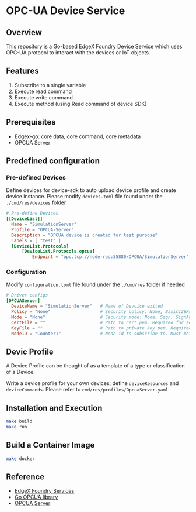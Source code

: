 # OPC-UA Device Service

## Overview

This repository is a Go-based EdgeX Foundry Device Service which uses OPC-UA protocol to interact with the devices or IoT objects.

## Features

1. Subscribe to a single variable
2. Execute read command
3. Execute write command
4. Execute method (using Read command of device SDK)

## Prerequisites

- Edgex-go: core data, core command, core metadata
- OPCUA Server

## Predefined configuration

### Pre-defined Devices

Define devices for device-sdk to auto upload device profile and create device instance. Please modify `devices.toml` file found under the `./cmd/res/devices` folder

```toml
# Pre-define Devices
[[DeviceList]]
  Name = "SimulationServer"
  Profile = "OPCUA-Server"
  Description = "OPCUA device is created for test purpose"
  Labels = [ "test" ]
  [DeviceList.Protocols]
      [DeviceList.Protocols.opcua]
          Endpoint = "opc.tcp://node-red:55880/OPCUA/SimulationServer"
```

### Configuration

Modify `configuration.toml` file found under the `./cmd/res` folder if needed

```toml
# Driver configs
[OPCUAServer]
  DeviceName = "SimulationServer"   # Name of Devcice exited
  Policy = "None"                   # Security policy: None, Basic128Rsa15, Basic256, Basic256Sha256. Default: auto
  Mode = "None"                     # Security mode: None, Sign, SignAndEncrypt. Default: auto
  CertFile = ""                     # Path to cert.pem. Required for security mode/policy != None
  KeyFile = ""                      # Path to private key.pem. Required for security mode/policy != None
  NodeID = "Counter1"               # Node id to subscribe to. Must match deviceResource name.
```

## Devic Profile

A Device Profile can be thought of as a template of a type or classification of a Device.

Write a device profile for your own devices; define `deviceResources` and `deviceCommands`. Please refer to `cmd/res/profiles/OpcuaServer.yaml`

## Installation and Execution

```bash
make build
make run
```

## Build a Container Image

```bash
make docker
```

## Reference

- [EdgeX Foundry Services](https://github.com/edgexfoundry/edgex-go)
- [Go OPCUA library](https://github.com/gopcua/opcua)
- [OPCUA Server](https://www.prosysopc.com/products/opc-ua-simulation-server)
